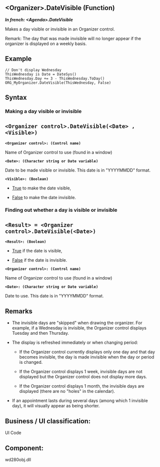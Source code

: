 


## &lt;Organizer&gt;.DateVisible (Function)

***In french: &lt;Agenda&gt;.DateVisible***



<a name="XUse"></a>
<a name="Use"></a>
<a name="description"></a>
Makes a day visible or invisible in an Organizer control. 

Remark: The day that was made invisible will no longer appear if the organizer is displayed on a weekly basis. 


<a name="Example1"></a>
<a name="sample_code"></a>

## Example


```wl
// Don't display Wednesday
ThisWednesday is Date = DateSys()
ThisWednesday.Day += 3 - ThisWednesday.ToDay() 
ORG_MyOrganizer.DateVisible(ThisWednesday, False)
```

<a name="XSYNTAX"></a>

## Syntax
<a name="SYNTAX1"></a>

### Making a day visible or invisible

`<Organizer control>.DateVisible(<Date> , <Visible>)`
---

**`<Organizer control>: (Control name)`**

Name of Organizer control to use (found in a window)

**`<Date>: (Character string or Date variable)`**

Date to be made visible or invisible. This date is in "YYYYMMDD" format.

**`<Visible>: (Boolean)`**



- <u><u><u><u>True</u></u></u></u> to make the date visible,

- <u><u><u><u>False</u></u></u></u> to make the date invisible.





<a name="SYNTAX2"></a>

### Finding out whether a day is visible or invisible

`<Result> = <Organizer control>.DateVisible(<Date>)`
---

**`<Result>: (Boolean)`**



- <u><u><u><u>True</u></u></u></u> if the date is visible,

- <u><u><u><u>False</u></u></u></u> if the date is invisible.




**`<Organizer control>: (Control name)`**

Name of Organizer control to use (found in a window)

**`<Date>: (Character string or Date variable)`**

Date to use. This date is in "YYYYMMDD" format.



<a name="NOTE0"></a>
<a name="NOTE0_1"></a>

## Remarks


- The invisible days are "skipped" when drawing the organizer.
	For example, if a Wednesday is invisible, the Organizer control displays Tuesday and then Thursday. 

- The display is refreshed immediately or when changing period: 

	- If the Organizer control currently displays only one day and that day becomes invisible, the day is made invisible when the day or period is changed. 

	- If the Organizer control displays 1 week, invisible days are not displayed but the Organizer control does not display more days. 

	- If the Organizer control displays 1 month, the invisible days are displayed (there are no "holes" in the calendar). 




- If an appointment lasts during several days (among which 1 invisible day), it will visually appear as being shorter.




<a name="XComponent"></a>

## Business / UI classification:
UI Code
## Component:
wd280obj.dll
